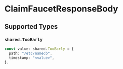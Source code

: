 # ClaimFaucetResponseBody


## Supported Types

### `shared.TooEarly`

```typescript
const value: shared.TooEarly = {
  path: "/etc/namedb",
  timestamp: "<value>",
};
```


